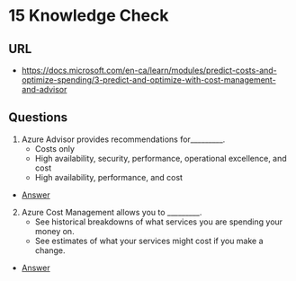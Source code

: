 # 15 Knowledge Check

## URL
* https://docs.microsoft.com/en-ca/learn/modules/predict-costs-and-optimize-spending/3-predict-and-optimize-with-cost-management-and-advisor

## Questions
1) Azure Advisor provides recommendations for_________.
    * Costs only
    * High availability, security, performance, operational excellence, and cost
    * High availability, performance, and cost
* [Answer](https://i.imgur.com/rhQBjqA.png)
2) Azure Cost Management allows you to _________.
    * See historical breakdowns of what services you are spending your money on.
    * See estimates of what your services might cost if you make a change.
* [Answer](https://i.imgur.com/qtPRMV3.png)
